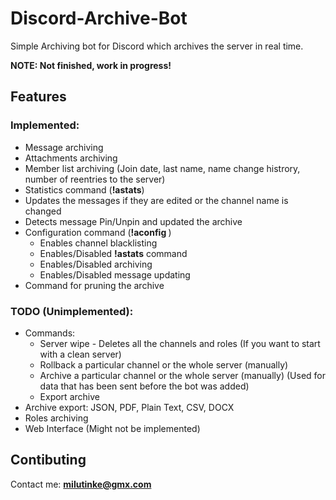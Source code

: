 # Discord-Archive-Bot

Simple Archiving bot for Discord which archives the server in real time.

**NOTE: Not finished, work in progress!**

## Features

### Implemented:

- Message archiving
- Attachments archiving
- Member list archiving (Join date, last name, name change histrory, number of reentries to the server)
- Statistics command (**!astats**)
- Updates the messages if they are edited or the channel name is changed
- Detects message Pin/Unpin and updated the archive
- Configuration command (**!aconfig <key> <value>**)
  - Enables channel blacklisting
  - Enables/Disabled **!astats** command
  - Enables/Disabled archiving
  - Enables/Disabled message updating
- Command for pruning the archive

### TODO (Unimplemented):

- Commands:
  - Server wipe - Deletes all the channels and roles (If you want to start with a clean server)
  - Rollback a particular channel or the whole server (manually)
  - Archive a particular channel or the whole server (manually) (Used for data that has been sent before the bot was added)
  - Export archive
- Archive export: JSON, PDF, Plain Text, CSV, DOCX
- Roles archiving
- Web Interface (Might not be implemented)

## Contibuting

Contact me: **milutinke@gmx.com**
